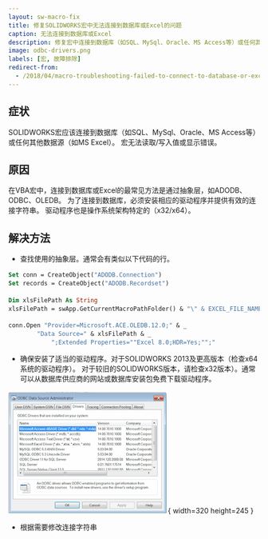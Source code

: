 ```yaml
---
layout: sw-macro-fix
title: 修复SOLIDWORKS宏中无法连接到数据库或Excel的问题
caption: 无法连接到数据库或Excel
description: 修复宏中连接到数据库（如SQL、MySql、Oracle、MS Access等）或任何其他数据源时无法读取/写入值或显示错误的问题
image: odbc-drivers.png
labels: [宏, 故障排除]
redirect-from:
  - /2018/04/macro-troubleshooting-failed-to-connect-to-database-or-excel.html
---
```

## 症状

SOLIDWORKS宏应该连接到数据库（如SQL、MySql、Oracle、MS Access等）或任何其他数据源（如MS Excel）。
宏无法读取/写入值或显示错误。

## 原因

在VBA宏中，连接到数据库或Excel的最常见方法是通过抽象层，如ADODB、ODBC、OLEDB。
为了连接到数据库，必须安装相应的驱动程序并提供有效的连接字符串。
驱动程序也是操作系统架构特定的（x32/x64）。

## 解决方法

* 查找使用的抽象层。通常会有类似以下代码的行。

~~~ vb
Set conn = CreateObject("ADODB.Connection")
Set records = CreateObject("ADODB.Recordset")
    
Dim xlsFilePath As String
xlsFilePath = swApp.GetCurrentMacroPathFolder() & "\" & EXCEL_FILE_NAME
    
conn.Open "Provider=Microsoft.ACE.OLEDB.12.0;" & _
        "Data Source=" & xlsFilePath & _
            ";Extended Properties=""Excel 8.0;HDR=Yes;"";"
~~~

* 确保安装了适当的驱动程序。对于SOLIDWORKS 2013及更高版本（检查x64系统的驱动程序）。
对于较旧的SOLIDWORKS版本，请检查x32版本）。通常可以从数据库供应商的网站或数据库安装包免费下载驱动程序。

![ODBC驱动程序列表](odbc-drivers.png){ width=320 height=245 }

* 根据需要修改连接字符串